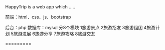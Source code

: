 <head>HappyTrip</head> is a web app which .....
<p>前端：html、css、js、bootstrap</p>
后台：php
数据库：mysql
分8个模块
1旅游景点
2旅游招友
3旅游组团
4旅游计划
5旅游进展
6旅游分享
7旅游攻略
8旅游交友

=========
